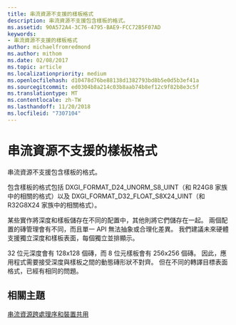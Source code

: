 ```yaml
---
title: 串流資源不支援的樣板格式
description: 串流資源不支援包含樣板的格式。
ms.assetid: 90A572A4-3C76-4795-BAE9-FCC72B5F07AD
keywords:
- 串流資源不支援的樣板格式
author: michaelfromredmond
ms.author: mithom
ms.date: 02/08/2017
ms.topic: article
ms.localizationpriority: medium
ms.openlocfilehash: d10478d76be88138d1382793bd8b5e0d5b3ef41a
ms.sourcegitcommit: ed0304b8a214c03b8aab74b8ef12c9f82b8e3c5f
ms.translationtype: MT
ms.contentlocale: zh-TW
ms.lasthandoff: 11/20/2018
ms.locfileid: "7307104"
---
```

# <a name="stencil-formats-not-supported-with-streaming-resources"></a>串流資源不支援的樣板格式


串流資源不支援包含樣板的格式。

包含樣板的格式包括 DXGI\_FORMAT\_D24\_UNORM\_S8\_UINT（和 R24G8 家族中的相關的格式）以及 DXGI\_FORMAT\_D32\_FLOAT\_S8X24\_UINT（和 R32G8X24 家族中的相關格式）。

某些實作將深度和樣板儲存在不同的配置中，其他則將它們儲存在一起。 兩個配置的磚管理會有不同，而且單一 API 無法抽象或合理化差異。 我們建議未來硬體支援獨立深度和樣板表面，每個獨立並排顯示。

32 位元深度會有 128x128 個磚，而 8 位元樣板會有 256x256 個磚。 因此，應用程式需要接受深度與樣板之間的動態磚形狀不對齊。 但在不同的轉譯目標表面格式，已經有相同的問題。

## <a name="span-idrelated-topicsspanrelated-topics"></a><span id="related-topics"></span>相關主題


[串流資源跨處理序和裝置共用](streaming-resource-cross-process-and-device-sharing.md)

 

 





